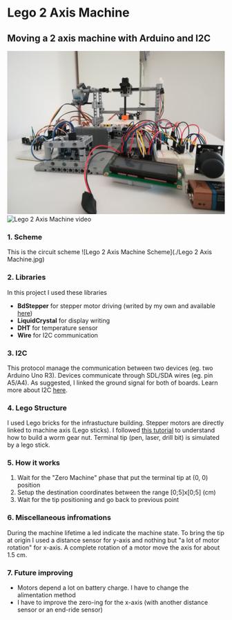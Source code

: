 # Lego 2 Axis Machine
## Moving a 2 axis machine with Arduino and I2C
![Lego 2 Axis Machine photo ](./img1.jpg)
![Lego 2 Axis Machine video ](https://www.youtube.com/watch?v=OcLfV5zg7JQ)

### 1. Scheme
This is the circuit scheme
![Lego 2 Axis Machine Scheme](./Lego 2 Axis Machine.jpg)

### 2. Libraries
In this project I used these libraries
- **BdStepper** for stepper motor driving (writed by my own and available [here](https://github.com/andreaBidinost/projects/tree/master/Arduino/Stepper%20motor%20288BYJ-48))
- **LiquidCrystal** for display writing
- **DHT** for temperature sensor
- **Wire** for I2C communication

### 3. I2C
This protocol manage the communication between two devices (eg. two Arduino Uno R3).
Devices communicate through SDL/SDA wires (eg. pin A5/A4).
As suggested, I linked the ground signal for both of boards.
Learn more about I2C [here](https://www.arduino.cc/en/Tutorial/MasterReader).

### 4. Lego Structure
I used Lego bricks for the infrastucture building.
Stepper motors are directly linked to machine axis (Lego sticks).
I followed [this tutorial](https://www.youtube.com/watch?v=MFkKXEf306Q&t=7s) to understand how to build a worm gear nut.
Terminal tip (pen, laser, drill bit) is simulated by a lego stick.

### 5. How it works
1. Wait for the "Zero Machine" phase that put the terminal tip at (0, 0) position
2. Setup the destination coordinates between the range [0;5]x[0;5] (cm)
3. Wait for the tip positioning and go back to previous point

### 6. Miscellaneous infromations
During the machine lifetime a led indicate the machine state. 
To bring the tip at origin I used a distance sensor for y-axis and nothing but "a lot of motor rotation" for x-axis.
A complete rotation of a motor move the axis for about 1.5 cm.

### 7. Future improving
- Motors depend a lot on battery charge. I have to change the alimentation method
- I have to improve the zero-ing for the x-axis (with another distance sensor or an end-ride sensor)